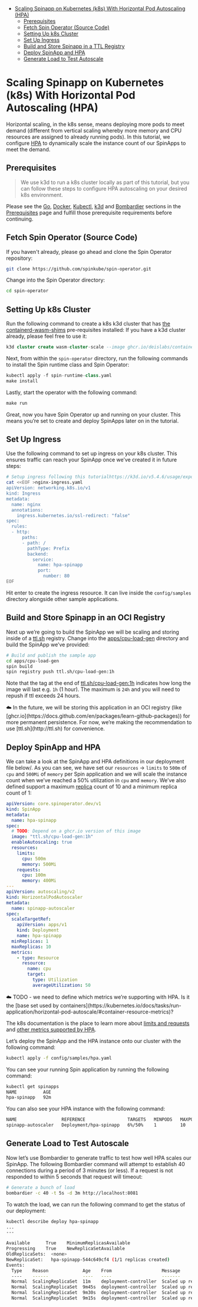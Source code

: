 - [Scaling Spinapp on Kubernetes (k8s) With Horizontal Pod Autoscaling (HPA)](#scaling-spinapp-on-kubernetes-k8s-with-horizontal-pod-autoscaling-hpa)
  - [Prerequisites](#prerequisites)
  - [Fetch Spin Operator (Source Code)](#fetch-spin-operator-source-code)
  - [Setting Up k8s Cluster](#setting-up-k8s-cluster)
  - [Set Up Ingress](#set-up-ingress)
  - [Build and Store Spinapp in a TTL Registry](#build-and-store-spinapp-in-a-ttl-registry)
  - [Deploy SpinApp and HPA](#deploy-spinapp-and-hpa)
  - [Generate Load to Test Autoscale](#generate-load-to-test-autoscale)

# Scaling Spinapp on Kubernetes (k8s) With Horizontal Pod Autoscaling (HPA)

Horizontal scaling, in the k8s sense, means deploying more pods to meet demand (different from vertical scaling whereby more memory and CPU resources are assigned to already running pods). In this tutorial, we configure [HPA](https://kubernetes.io/docs/tasks/run-application/horizontal-pod-autoscale/) to dynamically scale the instance count of our SpinApps to meet the demand.
    
## Prerequisites

> We use k3d to run a k8s cluster locally as part of this tutorial, but you can follow these steps to configure HPA autoscaling on your desired k8s environment.

Please see the [Go](./prerequisites.md#go), [Docker](./prerequisites.md#docker), [Kubectl](./prerequisites.md#kubectl), [k3d](./prerequisites.md#k3d) and [Bombardier](#prerequisites#bombardier) sections in the [Prerequisites](./prerequisites.md) page and fulfill those prerequisite requirements before continuing.

## Fetch Spin Operator (Source Code)

If you haven't already, please go ahead and clone the Spin Operator repository:

```bash
git clone https://github.com/spinkube/spin-operator.git
```

Change into the Spin Operator directory:

```bash
cd spin-operator
```

## Setting Up k8s Cluster

Run the following command to create a k8s k3d cluster that has [the containerd-wasm-shims](https://github.com/deislabs/containerd-wasm-shims) pre-requisites installed: If you have a k3d cluster already, please feel free to use it:

```sql
k3d cluster create wasm-cluster-scale --image ghcr.io/deislabs/containerd-wasm-shims/examples/k3d:v0.10.0 -p "8081:80@loadbalancer" --agents 2
```

Next, from within the `spin-operator` directory, run the following commands to install the Spin runtime class and Spin Operator:

```sql
kubectl apply -f spin-runtime-class.yaml
make install
```

Lastly, start the operator with the following command:

```sql
make run
```

Great, now you have Spin Operator up and running on your cluster. This means you’re set to create and deploy SpinApps later on in the tutorial.

## Set Up Ingress

Use the following command to set up ingress on your k8s cluster. This ensures traffic can reach your SpinApp once we’ve created it in future steps:

```bash
# Setup ingress following this tutorialhttps://k3d.io/v5.4.6/usage/exposing_services/
cat <<EOF >nginx-ingress.yaml
apiVersion: networking.k8s.io/v1
kind: Ingress
metadata:
  name: nginx
  annotations:
    ingress.kubernetes.io/ssl-redirect: "false"
spec:
  rules:
  - http:
      paths:
      - path: /
        pathType: Prefix
        backend:
          service:
            name: hpa-spinapp
            port:
              number: 80
EOF
```

Hit enter to create the ingress resource. It can live inside the `config/samples` directory alongside other sample applications.

## Build and Store Spinapp in an OCI Registry

Next up we’re going to build the SpinApp we will be scaling and storing inside of a [ttl.sh](http://ttl.sh) registry. Change into the [apps/cpu-load-gen](https://github.com/spinkube/spin-operator/tree/hpa-tutorial/apps/cpu-load-gen) directory and build the SpinApp we’ve provided:

```bash
# Build and publish the sample app
cd apps/cpu-load-gen
spin build
spin registry push ttl.sh/cpu-load-gen:1h
```

Note that the tag at the end of [ttl.sh/cpu-load-gen:1h](http://ttl.sh/cpu-load-gen:1h) indicates how long the image will last e.g. `1h` (1 hour). The maximum is `24h` and you will need to repush if ttl exceeds 24 hours.

<aside>
☁️ In the future, we will be storing this application in an OCI registry (like [ghcr.io](https://docs.github.com/en/packages/learn-github-packages)) for more permanent persistence. For now, we’re making the recommendation to use [ttl.sh](http://ttl.sh) for convenience.
</aside>

## Deploy SpinApp and HPA

We can take a look at the SpinApp and HPA definitions in our deployment file below/. As you can see, we have set our `resources` -> `limits` to `500m` of `cpu` and `500Mi` of `memory` per Spin application and we will scale the instance count when we’ve reached a 50% utilization in `cpu` and `memory`. We’ve also defined support a maximum [replica](https://kubernetes.io/docs/concepts/workloads/controllers/deployment/#replicas) count of 10 and a minimum replica count of 1:

```yaml
apiVersion: core.spinoperator.dev/v1
kind: SpinApp
metadata:
  name: hpa-spinapp
spec:
  # TODO: Depend on a ghcr.io version of this image
  image: "ttl.sh/cpu-load-gen:1h"
  enableAutoscaling: true
  resources:
    limits:
      cpu: 500m
      memory: 500Mi
    requests:
      cpu: 100m
      memory: 400Mi
---
apiVersion: autoscaling/v2
kind: HorizontalPodAutoscaler
metadata:
  name: spinapp-autoscaler
spec:
  scaleTargetRef:
    apiVersion: apps/v1
    kind: Deployment
    name: hpa-spinapp
  minReplicas: 1
  maxReplicas: 10
  metrics:
    - type: Resource
      resource:
        name: cpu
        target:
          type: Utilization
          averageUtilization: 50
```

<aside>
☁️ TODO - we need to define which metrics we’re supporting with HPA. Is it the [base set used by containers](https://kubernetes.io/docs/tasks/run-application/horizontal-pod-autoscale/#container-resource-metrics)?

</aside>

The k8s documentation is the place to learn more about [limits and requests](https://kubernetes.io/docs/concepts/configuration/manage-resources-containers/#requests-and-limits) and [other metrics supported by HPA](https://kubernetes.io/docs/tasks/run-application/horizontal-pod-autoscale/#container-resource-metrics).

Let’s deploy the SpinApp and the HPA instance onto our cluster with the following command:

```bash
kubectl apply -f config/samples/hpa.yaml
```

You can see your running Spin application by running the following command:

```bash
kubectl get spinapps
NAME          AGE
hpa-spinapp   92m
```

You can also see your HPA instance with the following command:

```bash
NAME                 REFERENCE                TARGETS   MINPODS   MAXPODS   REPLICAS   AGE
spinapp-autoscaler   Deployment/hpa-spinapp   6%/50%    1         10        1          97m
```

## Generate Load to Test Autoscale

Now let’s use Bombardier to generate traffic to test how well HPA scales our SpinApp. The following Bombardier command will attempt to establish 40 connections during a period of 3 minutes (or less). If a request is not responded to within 5 seconds that request will timeout:

```bash
# Generate a bunch of load
bombardier -c 40 -t 5s -d 3m http://localhost:8081
```

To watch the load, we can run the following command to get the status of our deployment:

```bash
kubectl describe deploy hpa-spinapp
...
---

Available      True    MinimumReplicasAvailable
Progressing    True    NewReplicaSetAvailable
OldReplicaSets:  <none>
NewReplicaSet:   hpa-spinapp-544c649cf4 (1/1 replicas created)
Events:
  Type    Reason             Age    From                   Message
  ----    ------             ----   ----                   -------
  Normal  ScalingReplicaSet  11m    deployment-controller  Scaled up replica set hpa-spinapp-544c649cf4 to 1
  Normal  ScalingReplicaSet  9m45s  deployment-controller  Scaled up replica set hpa-spinapp-544c649cf4  to 4
  Normal  ScalingReplicaSet  9m30s  deployment-controller  Scaled up replica set hpa-spinapp-544c649cf4  to 8
  Normal  ScalingReplicaSet  9m15s  deployment-controller  Scaled up replica set hpa-spinapp-544c649cf4  to 10
```
